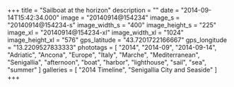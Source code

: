+++
title = "Sailboat at the horizon"
description = ""
date = "2014-09-14T15:42:34.000"
image = "20140914@154234"
image_s = "20140914@154234-s"
image_width_s = "400"
image_height_s = "225"
image_xl = "20140914@154234-xl"
image_width_xl = "1024"
image_height_xl = "576"
gps_latitude = "43.7201722166667"
gps_longitude = "13.2209527833333"
phototags = [ "2014", "2014-09", "2014-09-14", "Adriatic", "Ancona", "Europe", "Italy", "Marche", "Mediterranean", "Senigallia", "afternoon", "boat", "harbor", "lighthouse", "sail", "sea", "summer" ]
galleries = [ "2014 Timeline", "Senigallia City and Seaside" ]
+++
